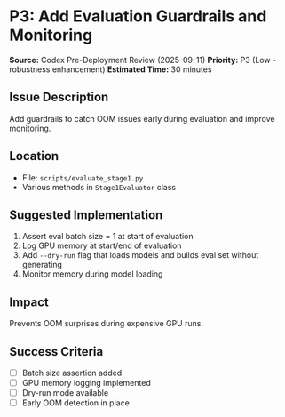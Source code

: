 # P3: Add Evaluation Guardrails and Monitoring

**Source:** Codex Pre-Deployment Review (2025-09-11)
**Priority:** P3 (Low - robustness enhancement)
**Estimated Time:** 30 minutes

## Issue Description

Add guardrails to catch OOM issues early during evaluation and improve monitoring.

## Location

- File: `scripts/evaluate_stage1.py`
- Various methods in `Stage1Evaluator` class

## Suggested Implementation

1. Assert eval batch size = 1 at start of evaluation
2. Log GPU memory at start/end of evaluation
3. Add `--dry-run` flag that loads models and builds eval set without generating
4. Monitor memory during model loading

## Impact

Prevents OOM surprises during expensive GPU runs.

## Success Criteria

- [ ] Batch size assertion added
- [ ] GPU memory logging implemented
- [ ] Dry-run mode available
- [ ] Early OOM detection in place